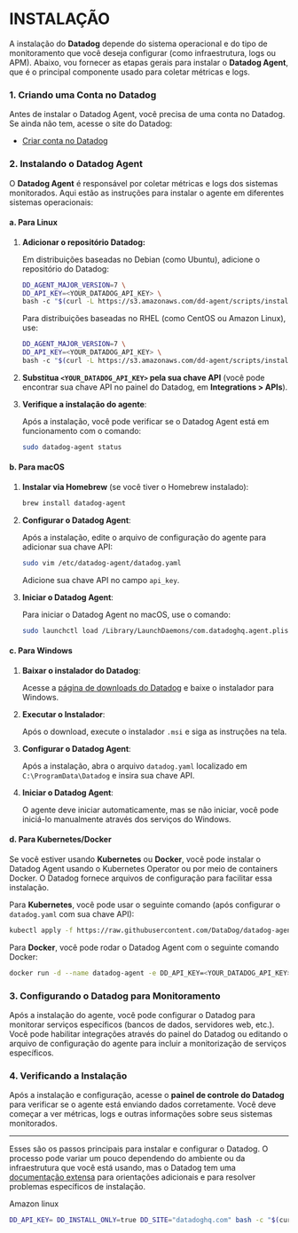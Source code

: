 # INSTALAÇÃO

A instalação do **Datadog** depende do sistema operacional e do tipo de monitoramento que você deseja configurar (como infraestrutura, logs ou APM). Abaixo, vou fornecer as etapas gerais para instalar o **Datadog Agent**, que é o principal componente usado para coletar métricas e logs.

### 1. **Criando uma Conta no Datadog**
Antes de instalar o Datadog Agent, você precisa de uma conta no Datadog. Se ainda não tem, acesse o site do Datadog:

- [Criar conta no Datadog](https://www.datadoghq.com/)

### 2. **Instalando o Datadog Agent**

O **Datadog Agent** é responsável por coletar métricas e logs dos sistemas monitorados. Aqui estão as instruções para instalar o agente em diferentes sistemas operacionais:

#### **a. Para Linux**

1. **Adicionar o repositório Datadog:**
   
   Em distribuições baseadas no Debian (como Ubuntu), adicione o repositório do Datadog:

   ```bash
   DD_AGENT_MAJOR_VERSION=7 \
   DD_API_KEY=<YOUR_DATADOG_API_KEY> \
   bash -c "$(curl -L https://s3.amazonaws.com/dd-agent/scripts/install_script.sh)"
   ```

   Para distribuições baseadas no RHEL (como CentOS ou Amazon Linux), use:

   ```bash
   DD_AGENT_MAJOR_VERSION=7 \
   DD_API_KEY=<YOUR_DATADOG_API_KEY> \
   bash -c "$(curl -L https://s3.amazonaws.com/dd-agent/scripts/install_script_rhel.sh)"
   ```

2. **Substitua `<YOUR_DATADOG_API_KEY>` pela sua chave API** (você pode encontrar sua chave API no painel do Datadog, em **Integrations > APIs**).

3. **Verifique a instalação do agente**:

   Após a instalação, você pode verificar se o Datadog Agent está em funcionamento com o comando:

   ```bash
   sudo datadog-agent status
   ```

#### **b. Para macOS**

1. **Instalar via Homebrew** (se você tiver o Homebrew instalado):

   ```bash
   brew install datadog-agent
   ```

2. **Configurar o Datadog Agent**:

   Após a instalação, edite o arquivo de configuração do agente para adicionar sua chave API:

   ```bash
   sudo vim /etc/datadog-agent/datadog.yaml
   ```

   Adicione sua chave API no campo `api_key`.

3. **Iniciar o Datadog Agent**:

   Para iniciar o Datadog Agent no macOS, use o comando:

   ```bash
   sudo launchctl load /Library/LaunchDaemons/com.datadoghq.agent.plist
   ```

#### **c. Para Windows**

1. **Baixar o instalador do Datadog**:

   Acesse a [página de downloads do Datadog](https://www.datadoghq.com/download/) e baixe o instalador para Windows.

2. **Executar o Instalador**:

   Após o download, execute o instalador `.msi` e siga as instruções na tela.

3. **Configurar o Datadog Agent**:

   Após a instalação, abra o arquivo `datadog.yaml` localizado em `C:\ProgramData\Datadog` e insira sua chave API.

4. **Iniciar o Datadog Agent**:

   O agente deve iniciar automaticamente, mas se não iniciar, você pode iniciá-lo manualmente através dos serviços do Windows.

#### **d. Para Kubernetes/Docker**

Se você estiver usando **Kubernetes** ou **Docker**, você pode instalar o Datadog Agent usando o Kubernetes Operator ou por meio de containers Docker. O Datadog fornece arquivos de configuração para facilitar essa instalação.

Para **Kubernetes**, você pode usar o seguinte comando (após configurar o `datadog.yaml` com sua chave API):

```bash
kubectl apply -f https://raw.githubusercontent.com/DataDog/datadog-agent/master/deployments/kubernetes/datadog-agent.yaml
```

Para **Docker**, você pode rodar o Datadog Agent com o seguinte comando Docker:

```bash
docker run -d --name datadog-agent -e DD_API_KEY=<YOUR_DATADOG_API_KEY> -e DD_SITE="datadoghq.com" datadog/agent:latest
```

### 3. **Configurando o Datadog para Monitoramento**

Após a instalação do agente, você pode configurar o Datadog para monitorar serviços específicos (bancos de dados, servidores web, etc.). Você pode habilitar integrações através do painel do Datadog ou editando o arquivo de configuração do agente para incluir a monitorização de serviços específicos.

### 4. **Verificando a Instalação**

Após a instalação e configuração, acesse o **painel de controle do Datadog** para verificar se o agente está enviando dados corretamente. Você deve começar a ver métricas, logs e outras informações sobre seus sistemas monitorados.

---

Esses são os passos principais para instalar e configurar o Datadog. O processo pode variar um pouco dependendo do ambiente ou da infraestrutura que você está usando, mas o Datadog tem uma [documentação extensa](https://docs.datadoghq.com/) para orientações adicionais e para resolver problemas específicos de instalação.

Amazon linux

```bash
DD_API_KEY= DD_INSTALL_ONLY=true DD_SITE="datadoghq.com" bash -c "$(curl -L https://install.datadoghq.com/scripts/install_script_agent7.sh)"
```